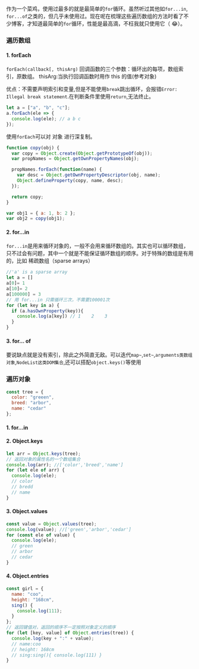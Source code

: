 作为一个菜鸡，使用过最多的就是最简单的`for`循环。虽然听过其他如`for...in`, `for...of`之类的，但几乎未使用过。现在呢在梳理这些遍历数组的方法时看了不少博客，才知道最简单的`for`循环，性能是最高滴，不枉我就只使用它（ 😂）。

<h3>遍历数组</h3>

<h4>1. forEach</h4>

`forEach(callback[, thisArg)`
回调函数的三个参数：循环出的每项，数组索引，原数组。
thisArg:当执行回调函数时用作 this 的值(参考对象)

优点：不需要声明索引和变量,但是不能使用`break`跳出循环，会报错`Error: Illegal break statement`.在判断条件里使用`return`,无法终止。

```javascript
let a = ["a", "b", "c"];
a.forEach(ele => {
  console.log(ele); // a b c
});
```

使用`forEach`可以对 对象 进行深复制。

```javascript
function copy(obj) {
  var copy = Object.create(Object.getPrototypeOf(obj));
  var propNames = Object.getOwnPropertyNames(obj);

  propNames.forEach(function(name) {
    var desc = Object.getOwnPropertyDescriptor(obj, name);
    Object.defineProperty(copy, name, desc);
  });

  return copy;
}

var obj1 = { a: 1, b: 2 };
var obj2 = copy(obj1);
```

<h4>2. for...in</h4>
 
`for...in`是用来循环对象的，一般不会用来循环数组的。其实也可以循环数组，只不过会有问题，其中一个就是不能保证循环数组的顺序。对于特殊的数组是有用的，比如 稀疏数组（sparse arrays）
```javascript
//'a' is a sparse array
let a = []
a[0]= 1
a[10]= 2
a[100000] = 3
// 用 for...in 只需循环三次，不需要100001次
for (let key in a) {
  if (a.hasOwnProperty(key)){
    console.log(a[key]) // 1    2    3
  }
}
```
<h4>3. for... of </h4>

要说缺点就是没有索引，除此之外简直无敌。可以迭代`map~`,`set~`,`arguments类数组对象`,`NodeList这类DOM集合`,还可以搭配`object.keys()`等使用

<h3>遍历对象</h3>

```javascript
const tree = {
  color: "greeen",
  breed: "arbor",
  name: "cedar"
};
```

<h4>1. for...in</h4>
<h4>2. Object.keys</h4>

```javascript
let arr = Object.keys(tree);
// 返回对象的属性名的一个数组集合
console.log(arr); //['color','breed','name']
for (let ele of arr) {
  console.log(ele);
  // color
  // bredd
  // name
}
```

<h4>3. Object.values</h4>

```javascript
const value = Object.values(tree);
console.log(value); //['green','arbor','cedar']
for (const ele of value) {
  console.log(ele);
  // green
  // arbor
  // cedar
}
```

<h4>4. Object.entries</h4>

```javascript
const girl = {
  name: "coo",
  height: "168cm",
  sing() {
    console.log(111);
  }
};
// 返回键值对，返回的顺序不一定按照对象定义的顺序
for (let [key, value] of Object.entries(tree)) {
  console.log(key + ":" + value);
  // name:coo
  // height: 168cm
  // sing:sing(){ console.log(111) }
}
```
